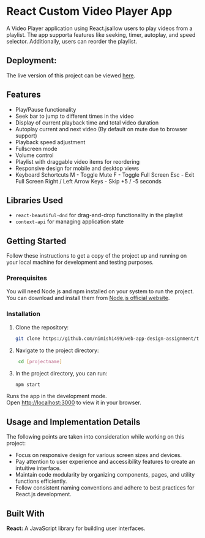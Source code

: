 

# React Custom Video Player App

A Video Player application using React.jsallow users to play videos from a playlist. The app supporta features like seeking, timer, autoplay, and speed selector. Additionally, users can reorder the playlist.

## Deployment:

The live version of this project can be viewed [here](https://custom-video-player-dnd.netlify.app/).

## Features

- Play/Pause functionality
- Seek bar to jump to different times in the video
- Display of current playback time and total video duration
- Autoplay current and next video (By default on mute due to browser support)
- Playback speed adjustment
- Fullscreen mode
- Volume control
- Playlist with draggable video items for reordering
- Responsive design for mobile and desktop views
- Keyboard Schortcuts 
  M - Toggle Mute
  F - Toggle Full Screen
  Esc - Exit Full Screen
  Right / Left Arrow Keys - Skip +5 / -5 seconds

## Libraries Used

- `react-beautiful-dnd` for drag-and-drop functionality in the playlist
- `context-api` for managing application state





## Getting Started

Follow these instructions to get a copy of the project up and running on your local machine for development and testing purposes.

### Prerequisites

You will need Node.js and npm installed on your system to run the project. You can download and install them from [Node.js official website](https://nodejs.org/).

### Installation

1. Clone the repository:
   ```sh
   git clone https://github.com/nimish1499/web-app-design-assignment/tree/main
2. Navigate to the project directory:
   ```sh
    cd [projectname]
3. In the project directory, you can run:
   ```sh
   npm start
Runs the app in the development mode.\
Open [http://localhost:3000](http://localhost:3000) to view it in your browser.


## Usage and Implementation Details

The following points are taken into consideration while working on this project:

- Focus on responsive design for various screen sizes and devices.
- Pay attention to user experience and accessibility features to create an intuitive interface.
- Maintain code modularity by organizing components, pages, and utility functions efficiently.
- Follow consistent naming conventions and adhere to best practices for React.js development.


## Built With
**React:**  A JavaScript library for building user interfaces.


   
